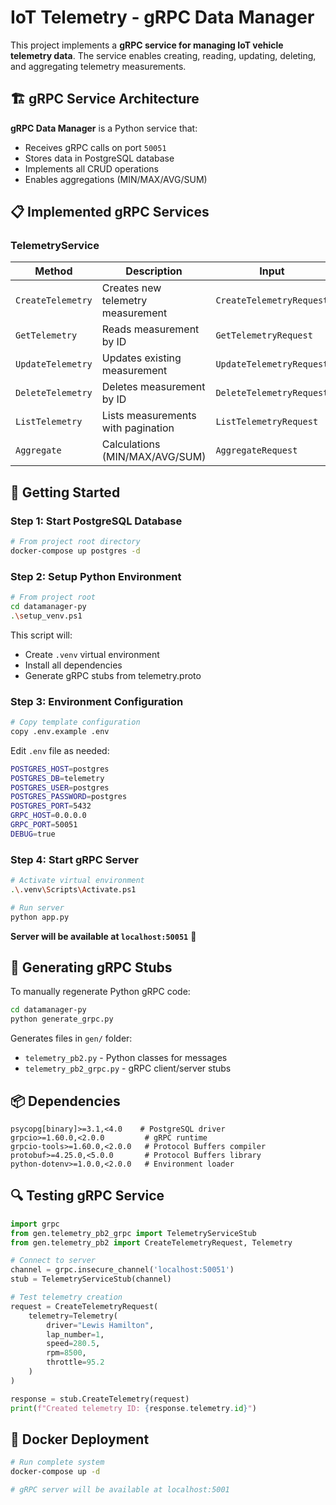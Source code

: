 # IoT Telemetry - gRPC Data Manager

This project implements a **gRPC service for managing IoT vehicle telemetry data**. The service enables creating, reading, updating, deleting, and aggregating telemetry measurements.

## 🏗️ gRPC Service Architecture

**gRPC Data Manager** is a Python service that:
- Receives gRPC calls on port `50051`
- Stores data in PostgreSQL database
- Implements all CRUD operations
- Enables aggregations (MIN/MAX/AVG/SUM)

## 📋 Implemented gRPC Services

### TelemetryService

| Method | Description | Input | Output |
|--------|-------------|-------|--------|
| `CreateTelemetry` | Creates new telemetry measurement | `CreateTelemetryRequest` | `CreateTelemetryResponse` |
| `GetTelemetry` | Reads measurement by ID | `GetTelemetryRequest` | `GetTelemetryResponse` |
| `UpdateTelemetry` | Updates existing measurement | `UpdateTelemetryRequest` | `UpdateTelemetryResponse` |
| `DeleteTelemetry` | Deletes measurement by ID | `DeleteTelemetryRequest` | `DeleteTelemetryResponse` |
| `ListTelemetry` | Lists measurements with pagination | `ListTelemetryRequest` | `ListTelemetryResponse` |
| `Aggregate` | Calculations (MIN/MAX/AVG/SUM) | `AggregateRequest` | `AggregateResponse` |

## 🚀 Getting Started

### Step 1: Start PostgreSQL Database

```bash
# From project root directory
docker-compose up postgres -d
```

### Step 2: Setup Python Environment

```bash
# From project root
cd datamanager-py
.\setup_venv.ps1
```

This script will:
- Create `.venv` virtual environment
- Install all dependencies
- Generate gRPC stubs from telemetry.proto

### Step 3: Environment Configuration

```bash
# Copy template configuration
copy .env.example .env
```

Edit `.env` file as needed:
```bash
POSTGRES_HOST=postgres
POSTGRES_DB=telemetry
POSTGRES_USER=postgres
POSTGRES_PASSWORD=postgres
POSTGRES_PORT=5432
GRPC_HOST=0.0.0.0
GRPC_PORT=50051
DEBUG=true
```

### Step 4: Start gRPC Server

```bash
# Activate virtual environment
.\.venv\Scripts\Activate.ps1

# Run server
python app.py
```

**Server will be available at `localhost:50051`** 🎉

## 🔧 Generating gRPC Stubs

To manually regenerate Python gRPC code:

```bash
cd datamanager-py
python generate_grpc.py
```

Generates files in `gen/` folder:
- `telemetry_pb2.py` - Python classes for messages
- `telemetry_pb2_grpc.py` - gRPC client/server stubs

## 📦 Dependencies

```
psycopg[binary]>=3.1,<4.0    # PostgreSQL driver
grpcio>=1.60.0,<2.0.0         # gRPC runtime
grpcio-tools>=1.60.0,<2.0.0   # Protocol Buffers compiler
protobuf>=4.25.0,<5.0.0       # Protocol Buffers library
python-dotenv>=1.0.0,<2.0.0   # Environment loader
```

## 🔍 Testing gRPC Service

```python
import grpc
from gen.telemetry_pb2_grpc import TelemetryServiceStub
from gen.telemetry_pb2 import CreateTelemetryRequest, Telemetry

# Connect to server
channel = grpc.insecure_channel('localhost:50051')
stub = TelemetryServiceStub(channel)

# Test telemetry creation
request = CreateTelemetryRequest(
    telemetry=Telemetry(
        driver="Lewis Hamilton",
        lap_number=1,
        speed=280.5,
        rpm=8500,
        throttle=95.2
    )
)

response = stub.CreateTelemetry(request)
print(f"Created telemetry ID: {response.telemetry.id}")
```

## 🐳 Docker Deployment

```bash
# Run complete system
docker-compose up -d

# gRPC server will be available at localhost:5001
```
